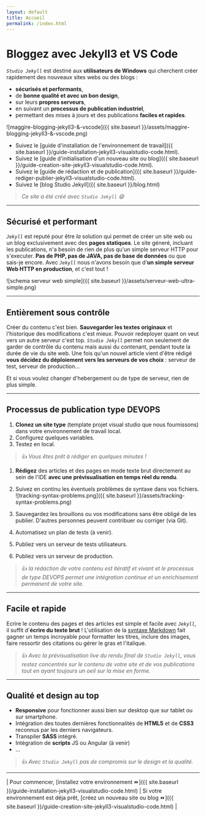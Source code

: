 ```yaml
---
layout: default
title: Accueil
permalink: /index.html
---
```

# Bloggez avec Jekyll3 et VS Code

_`Studio Jekyll`_ est destiné aux **utilisateurs de Windows** qui cherchent créer rapidement des nouveaux sites webs ou des blogs :

- **sécurisés et performants**,
- de **bonne qualité et avec un bon design**,
- sur leurs **propres serveurs**,
- en suivant un **processus de publication industriel**,
- permettant des mises à jours et des publications **faciles et rapides**.

![maggire-blogging-jekyll3-&-vscode]({{ site.baseurl }}/assets/maggire-blogging-jekyll3-&-vscode.png)

- Suivez le [guide d'installation de l'environnement de travail]({{ site.baseurl }}/guide-installation-jekyll3-visualstudio-code.html).
- Suivez le [guide d'initialisation d'un nouveau site ou blog]({{ site.baseurl }}/guide-creation-site-jekyll3-visualstudio-code.html).
- Suivez le [guide de rédaction et de publication]({{ site.baseurl }}/guide-rediger-publier-jekyll3-visualstudio-code.html).
- Suivez le [blog Studio Jekyll]({{ site.baseurl }}/blog.html)

> _Ce site a été créé avec `Studio Jekyll` :smile:_

---

## Sécurisé et performant

_`Jekyll`_ est reputé pour être _la_ solution qui permet de créer un site web ou un blog exclusivement avec des **pages statiques**. Le site géneré, incluant les publications, n'a besoin de rien de plus qu'un simple serveur HTTP pour s'executer. **Pas de PHP, pas de JAVA, pas de base de données** ou que sais-je encore. Avec _`Jekyll`_ nous n'avons besoin que d'**un simple serveur Web HTTP en production**, et c'est tout !

![schema serveur web simple]({{ site.baseurl }}/assets/serveur-web-ultra-simple.png)

---

## Entièrement sous contrôle

Créer du contenu c'est bien. **Sauvegarder les textes originaux** et l'historique des modifications c'est mieux. Pouvoir redeployer quant on veut vers un autre serveur c'est top. _`Studio Jekyll`_ permet non seulement de garder de contrôle du contenu mais aussi du contenant, pendant toute la durée de vie du site web. Une fois qu'un nouvel article vient d'être rédigé **vous décidez du déploiement vers les serveurs de vos choix** : serveur de test, serveur de production...

Et si vous voulez changer d'hebergement ou de type de serveur, rien de plus simple.

---

## Processus de publication type DEVOPS

1. **Clonez un site type** (template projet visual studio que nous fournissons) dans votre environnement de travail local.
1. Configurez quelques variables.
1. Testez en local.

> :+1: _Vous êtes prêt à rédiger en quelques minutes !_

1. **Rédigez** des articles et des pages en mode texte brut directement au sein de l'IDE **avec une prévisualisation en temps réel du rendu**.
1. Suivez en continu les éventuels problèmes de syntaxe dans vos fichiers.
    ![tracking-syntax-problems.png]({{ site.baseurl }}/assets/tracking-syntax-problems.png)

1. Sauvegardez les brouillons ou vos modifications sans être obligé de les publier. D'autres personnes peuvent contribuer ou corriger (via Git).
1. Automatisez un plan de tests (à venir).
1. Publiez vers un serveur de tests utilisateurs.
1. Publiez vers un serveur de production.

> :+1: _la rédaction de votre contenu est itératif et vivant et le processus de type DEVOPS permet une intégration continue et un enrichisement permanent de votre site._

---

## Facile et rapide

Ecrire le contenu des pages et des articles est simple et facile avec _`Jekyll`_, il suffit d'**écrire du texte brut** ! L'utilisation de la [syntaxe Markdown](https://en.wikipedia.org/wiki/Markdown) fait gagner un temps incroyable pour formatter les titres, inclure des images, faire ressortir des citations ou gérer le gras et l'italique.

> :+1: _Avec la prévisualisation live du rendu final de `Studio Jekyll`, vous restez concentrés sur le contenu de votre site et de vos publications tout en ayant toujours un oeil sur la mise en forme._

---

## Qualité et design au top

- **Responsive** pour fonctionner aussi bien sur desktop que sur tablet ou sur smartphone.
- Intégration des toutes dernières fonctionnalités de **HTML5** et de **CSS3** reconnus par les derniers navigateurs.
- Transpiler **SASS** intégré.
- Intégration de **scripts** JS ou Angular (à venir)
- ...

> :+1: _Avec `Studio Jekyll` pas de compromis sur le design et la qualité._

---

| Pour commencer, [installez votre environnement :fast_forward:]({{ site.baseurl }}/guide-installation-jekyll3-visualstudio-code.html) | Si votre environnement est déja prêt, [créez un nouveau site ou blog :fast_forward:]({{ site.baseurl }}/guide-creation-site-jekyll3-visualstudio-code.html) |
